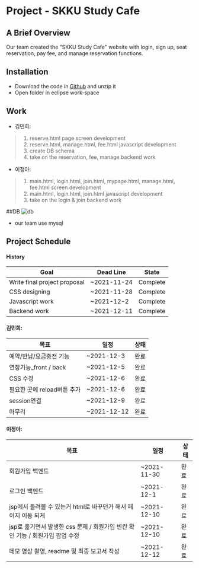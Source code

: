 # Project - SKKU Study Cafe

## A Brief Overview
Our team created the "SKKU Study Cafe" website with login, sign up, seat reservation, pay fee, and manage reservation functions.

## Installation
- Download the code in [Github](https://github.com/jjeongah/Web-Programming-Backend) and unzip it
- Open folder in eclipse work-space

## Work

-   김민희:

> 1. reserve.html page screen development
> 2. reserve.html, manage.html, fee.html javascript development
> 3. create DB schema 
> 4. take on the reservation, fee, manage backend work


-   이정아:

> 1. main.html, login.html, join.html, mypage.html, manage.html, fee.html screen development
> 2. main.html, login.html, join.html javascript development
> 3. take on the login & join backend work  

##DB
![db](https://user-images.githubusercontent.com/65378914/145676127-65a12c2e-d111-4dee-b80a-8fdea406982a.png)
* our team use mysql

## Project Schedule
#### History
| Goal                           | Dead Line                 | State |
|--------------------------------|----------------------|--------|
| Write final project proposal   | ~2021-11-24 | Complete    |
| CSS designing   | ~2021-11-28 | Complete     |
| Javascript work   | ~2021-12-2 | Complete     |
| Backend work   | ~2021-12-11 | Complete     |

#### 김민희:
| 목표                           | 일정                 | 상태 |
|--------------------------------|----------------------|--------|
| 예약/반납/요금충전 기능   | ~2021-12-3 | 완료     |
| 연장기능_front / back  | ~2021-12-5 | 완료     |
| CSS 수정   | ~2021-12-6 | 완료     |
| 필요한 곳에 reload버튼 추가   | ~2021-12-6 | 완료     |
| session연결 | ~2021-12-9 |  완료   |
| 마무리 | ~2021-12-12 |  완료    |


#### 이정아:
| 목표                           | 일정                 | 상태 |
|--------------------------------|----------------------|--------|
| 회원가입 백엔드    |~2021-11-30        | 완료       |
| 로그인 백엔드    |~2021-12-1        | 완료       |
| jsp에서 돌려볼 수 있는거 html로 바꾸던가 해서 페이지 이동 되게    | ~2021-12-10       |    완료     |
| jsp로 옮기면서 발생한 css 문제 / 회원가입 빈칸 확인 기능 / 회원가입 팝업 수정    |~2021-12-10      |     완료     |
| 데모 영상 촬영, readme 및 최종 보고서 작성 | ~2021-12-12 |   완료     ||

